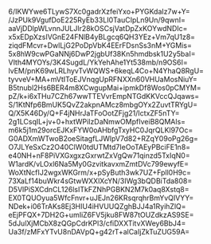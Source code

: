 6/IKWYwe6TLywS7Xc0gadrXzfeiYxo+PYGKdaIz7w+Y=
/JzPUk9VgufDoE225RyEb33LI0TauCIpLn9Un/9qwnI=
aaVjDDlpWLvnnJULJlr28kOSCsjVatDpZxKOYwdNDIc=
x5xEDpXzsIVGnE24FNlB4yBLgcq6QH3YEz+Vm7qU1z8=
ziqdFMcvr+DwlLjG2PoDpVbK4EErFDsnSs3nM+YGMis=
5x8hW9cwPGaNNj6DwP2jgbUf38Kn5hmdbsk1U2y5baI=
VIth4MYOYs/3K4SugdL/YkYehAhe1Yt538mb/n9OS6I=
lvEM/pnK69wLRLhyvTvWQWS+6keqL4Co+N4YhaQ8RgU=
tyvveV+MA+mVtIToEJVnqgUpRFNXXn60VHUaMosNiuY=
B5tnubl2Hs6BER4m8XCwgupMai+ipmkDf8Wos0pCMYM=
pZ/k+i6xTHu7CZh67wwTTEVvrEmpNTGdKKVccQJqaws=
S/1KtNfp6BmUK5QvZ2akpnAMcz8mbgOYx2ZuvtTRYgU=
Q/X5K46Dy/Q+F4jNHrJaTFoOotZFjg21/IctxZF5nTY=
2g1LCsqIL+jv+0+hxtWPiIzDaNmwOMpfIveiB8QMAls=
m6k5j1m29orcEJKxFYW0oAHbfgTxyHC0JqrQLKl97Oc=
G0ADXmWTwoB2oeSitagfLJWlpV7d82+RZqY09oPg26g=
O7JLYeSxCz2O40ClW0tdUTMtd7IeOoTAEyPBciFE1n8=
e40NH+nF8PiVXGxgxzGxrwtZxVgQw71qinzd5TxIqN0=
W1ardK/vLOxl6Na5My0GzvitkavxmZmtDVc799ewyfE=
WoXtNcfIJ2wgxWKGrm/x+pSyButh3wk7UZ+Fpll0H9c=
73XaLf14buWkr4sGtwWXXlXcYN/3IWg3bQDBiTda808=
D5VlPiSXCdnCL126lsITkFZNhPGBKN2M7k0aq8Xstq8=
EX0TQUOyua5WfcFnvr+uJEJn26KRsqrqhrBmYvQIVYY=
NDek+i06TrAKs8Ej3HIU4iHVUUQZghBJJ4a1RyihZlQ=
eEjPFQX+7DH2G+umIiZ6FV5jku8FW87tOUZdkzAS9SE=
5dJulXjMCbX8zQGpCdrKPl3/cfiDXXTitvXWey6BbJ4=
Ua3f/zMFxYTvU8nDAVpQ+g42rT+alCaIjZkTuZUG59A=
